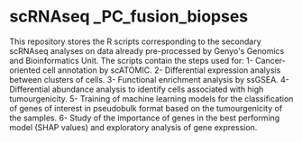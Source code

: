 # scRNAseq _PC_fusion_biopses
 This repository stores the R scripts corresponding to the secondary scRNAseq analyses on data already pre-processed by Genyo's Genomics and Bioinformatics Unit. The scripts contain the steps used for: 1- Cancer-oriented cell annotation by scATOMIC. 2- Differential expression analysis between clusters of cells. 3- Functional enrichment analysis by ssGSEA. 4- Differential abundance analysis to identify cells associated with high tumourgenicity. 5- Training of machine learning models for the classification of genes of interest in pseudobulk format based on the tumourgenicity of the samples. 6- Study of the importance of genes in the best performing model (SHAP values) and exploratory analysis of gene expression.
